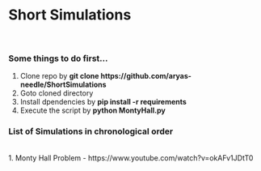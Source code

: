 <h1>      Short Simulations</h1><br>

<h3>Some things to do first...</h3>
<ol>
  <li> Clone repo by <b>git clone https://github.com/aryas-needle/ShortSimulations</b></li>
  <li>Goto cloned directory</li>
  <li>Install dpendencies by 
    <b>
    pip install -r requirements
    </b></li>
  <li>Execute the script by 
    <b>
    python MontyHall.py
    </b></li>
</ol>
<h3>List of Simulations in chronological order</h3><br>
1. Monty Hall Problem - https://www.youtube.com/watch?v=okAFv1JDtT0
